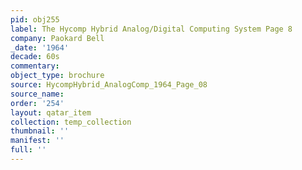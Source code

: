 ```yaml
---
pid: obj255
label: The Hycomp Hybrid Analog/Digital Computing System Page 8
company: Paokard Bell
_date: '1964'
decade: 60s
commentary: 
object_type: brochure
source: HycompHybrid_AnalogComp_1964_Page_08
source_name: 
order: '254'
layout: qatar_item
collection: temp_collection
thumbnail: ''
manifest: ''
full: ''
---
```

